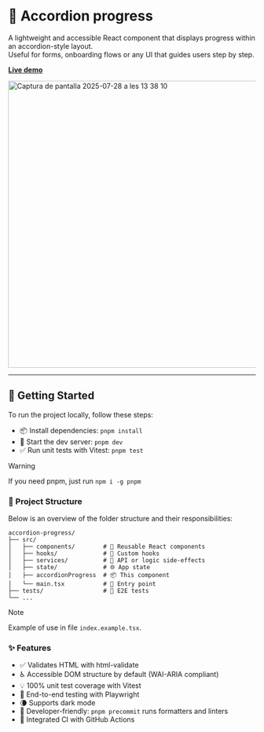 # 🎵 Accordion progress

A lightweight and accessible React component that displays progress within an accordion-style layout.  
Useful for forms, onboarding flows or any UI that guides users step by step.

**[Live demo](https://marcllobet.github.io/accordion-progress/)**

<img width="840" height="584" alt="Captura de pantalla 2025-07-28 a les 13 38 10" src="https://github.com/user-attachments/assets/670100cc-b340-4a80-a248-1b334074a1fa" />

---

## 🚀 Getting Started

To run the project locally, follow these steps:

- 📦 Install dependencies: `pnpm install`
- 🧪 Start the dev server: `pnpm dev`
- ✅ Run unit tests with Vitest: `pnpm test`

> [!WARNING]  
> If you need pnpm, just run `npm i -g pnpm`

### 📁 Project Structure

Below is an overview of the folder structure and their responsibilities:

```
accordion-progress/
├── src/
│   ├── components/        # 🧱 Reusable React components
│   ├── hooks/             # 💾 Custom hooks
│   ├── services/          # 🔌 API or logic side-effects
│   ├── state/             # 🌐 App state
│   ├── accordionProgress  # 📦 This component
│   └── main.tsx           # 🚀 Entry point
├── tests/                 # 🧪 E2E tests
└── ...
```

> [!NOTE]  
> Example of use in file `index.example.tsx`.

### ✨ Features

- ✅ Validates HTML with html-validate
- ♿ Accessible DOM structure by default (WAI-ARIA compliant)
- 💡 100% unit test coverage with Vitest
- 🧪 End-to-end testing with Playwright
- 🌘 Supports dark mode
- 🧰 Developer-friendly: `pnpm precommit` runs formatters and linters
- 🔄 Integrated CI with GitHub Actions
